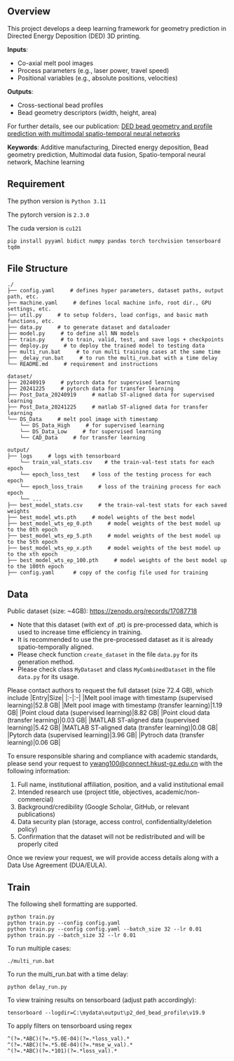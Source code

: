 ## Overview

This project develops a deep learning framework for geometry prediction in Directed Energy Deposition (DED) 3D printing.

**Inputs**:
- Co-axial melt pool images
- Process parameters (e.g., laser power, travel speed)
- Positional variables (e.g., absolute positions, velocities)

**Outputs**:
- Cross-sectional bead profiles
- Bead geometry descriptors (width, height, area)

For further details, see our publication: [DED bead geometry and profile prediction with multimodal spatio-temporal neural networks](https://doi.org/10.1016/j.addma.2025.104952)

**Keywords**: Additive manufacturing, Directed energy deposition, Bead geometry prediction, Multimodal data fusion, Spatio-temporal neural network, Machine learning

## Requirement
The python version is `Python 3.11`

The pytorch version is `2.3.0`

The cuda version is `cu121`

```shell
pip install pyyaml bidict numpy pandas torch torchvision tensorboard tqdm 
```


## File Structure

``` 
./
├── config.yaml     # defines hyper parameters, dataset paths, output path, etc.
├── machine.yaml     # defines local machine info, root dir., GPU settings, etc.
├── util.py     # to setup folders, load configs, and basic math functions, etc.
├── data.py     # to generate dataset and dataloader
├── model.py     # to define all NN models 
├── train.py     # to train, valid, test, and save logs + checkpoints
├── deploy.py     # to deploy the trained model to testing data
├── multi_run.bat     # to run multi training cases at the same time
├── _delay_run.bat     # to run the multi_run.bat with a time delay 
└── README.md     # requirement and instructions

dataset/
├── 20240919     # pytorch data for supervised learning
├── 20241225     # pytorch data for transfer learning
├── Post_Data_20240919     # matlab ST-aligned data for supervised learning
├── Post_Data_20241225     # matlab ST-aligned data for transfer learning
└── DS_Data     # melt pool image with timestamp
    └── DS_Data_High     # for supervised learning
    └── DS_Data_Low     # for supervised learning
    └── CAD_Data     # for transfer learning

output/
├── logs     # logs with tensorboard
    └── train_val_stats.csv    # the train-val-test stats for each epoch
    └── epoch_loss_test    # loss of the testing process for each epoch
    └── epoch_loss_train     # loss of the training process for each epoch
    └── ...
├── best_model_stats.csv     # the train-val-test stats for each saved weights
├── best_model_wts.pth     # model weights of the best model
├── best_model_wts_ep_0.pth     # model weights of the best model up to the 0th epoch
├── best_model_wts_ep_5.pth     # model weights of the best model up to the 5th epoch
├── best_model_wts_ep_x.pth     # model weights of the best model up to the xth epoch
├── best_model_wts_ep_100.pth     # model weights of the best model up to the 100th epoch
├── config.yaml      # copy of the config file used for training
```

## Data
Public dataset (size: ~4GB): https://zenodo.org/records/17087718
- Note that this dataset (with ext of .pt) is pre-processed data, which is used to increase time efficiency in training.
- It is recommended to use the pre-processed dataset as it is already spatio-temporally aligned.
- Please check function `create_dataset` in the file `data.py` for its generation method.
- Please check class `MyDataset` and class `MyCombinedDataset` in the file `data.py` for its usage.  

Please contact authors to request the full dataset (size 72.4 GB), which include
|Entry|Size|
|:-|:-|
|Melt pool image with timestamp (supervised learning)|52.8 GB|
|Melt pool image with timestamp (transfer learning)|1.19 GB|
|Point cloud data (supervised learning)|8.82 GB|
|Point cloud data (transfer learning)|0.03 GB|
|MATLAB ST-aligned data (supervised learning)|5.42 GB|
|MATLAB ST-aligned data (transfer learning)|0.08 GB|
|Pytorch data (supervised learning)|3.96 GB|
|Pytroch data (transfer learning)|0.06 GB|

To ensure responsible sharing and compliance with academic standards, please send your request to ywang100@connect.hkust-gz.edu.cn with the following information:
1. Full name, institutional affiliation, position, and a valid institutional email
2. Intended research use (project title, objectives, academic/non-commercial)
3. Background/credibility (Google Scholar, GitHub, or relevant publications)
4. Data security plan (storage, access control, confidentiality/deletion policy)
5. Confirmation that the dataset will not be redistributed and will be properly cited
   
Once we review your request, we will provide access details along with a Data Use Agreement (DUA/EULA).

## Train
The following shell formatting are supported.
```shell
python train.py
python train.py --config config.yaml
python train.py --config config.yaml --batch_size 32 --lr 0.01
python train.py --batch_size 32 --lr 0.01
```

To run multiple cases:
```shell
./multi_run.bat
```

To run the multi_run.bat with a time delay:
```shell
python delay_run.py
```

To view training results on tensorboard (adjust path accordingly):
```shell
tensorboard --logdir=C:\mydata\output\p2_ded_bead_profile\v19.9
```

To apply filters on tensorboard using regex
```
^(?=.*ABC)(?=.*5.0E-04)(?=.*loss_val).*
^(?=.*ABC)(?=.*5.0E-04)(?=.*mse_w_val).*
^(?=.*ABC)(?=.*101)(?=.*loss_val).*
```



